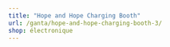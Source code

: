 ```yaml
---
title: "Hope and Hope Charging Booth"
url: /ganta/hope-and-hope-charging-booth-3/
shop: électronique
---
```

